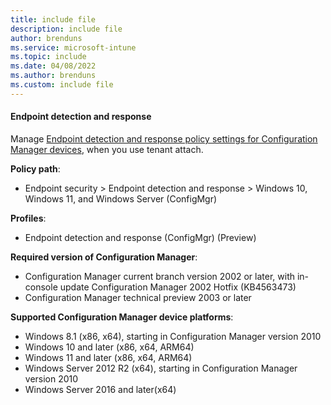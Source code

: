 ```yaml
---
title: include file
description: include file
author: brenduns  
ms.service: microsoft-intune
ms.topic: include
ms.date: 04/08/2022
ms.author: brenduns
ms.custom: include file
---
```


#### Endpoint detection and response

Manage [Endpoint detection and response policy settings for Configuration Manager devices](../protect/endpoint-security-edr-profile-settings.md#endpoint-detection-and-response-configmgr), when you use tenant attach.

**Policy path**:

- Endpoint security > Endpoint detection and response > Windows 10, Windows 11, and Windows Server (ConfigMgr)

**Profiles**:

- Endpoint detection and response (ConfigMgr) (Preview)

**Required version of Configuration Manager**:

- Configuration Manager current branch version 2002 or later, with in-console update Configuration Manager 2002 Hotfix (KB4563473)
- Configuration Manager technical preview 2003 or later

**Supported Configuration Manager device platforms**:

- Windows 8.1 (x86, x64), starting in Configuration Manager version 2010
- Windows 10 and later (x86, x64, ARM64)
- Windows 11 and later (x86, x64, ARM64)
- Windows Server 2012 R2 (x64), starting in Configuration Manager version 2010
- Windows Server 2016 and later(x64)
